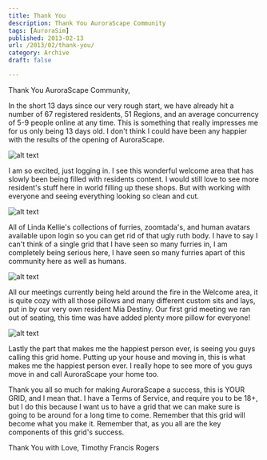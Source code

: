 ```yaml
---
title: Thank You
description: Thank You AuroraScape Community
tags: [AuroraSim]
published: 2013-02-13
url: /2013/02/thank-you/
category: Archive
draft: false

---
```

Thank You AuroraScape Community,

In the short 13 days since our very rough start, we have already hit a number of 67 registered residents, 51 Regions, and an average concurrency of 5-9 people online at any time. This is something that really impresses me for us only being 13 days old. I don't think I could have been any happier with the results of the opening of AuroraScape.

![alt text](/wp-import/2013/2013-02-13-17_17_31-Astra-Viewer.png)

I am so excited, just logging in. I see this wonderful welcome area that has slowly been being filled with residents content. I would still love to see more resident's stuff here in world filling up these shops. But with working with everyone and seeing everything looking so clean and cut.

![alt text](/wp-import/2013/Snapshot_002.png "shopping center")

All of Linda Kellie's collections of furries, zoomtada's, and human avatars available upon login so you can get rid of that ugly ruth body. I have to say I can't think of a single grid that I have seen so many furries in, I am completely being serious here, I have seen so many furries apart of this community here as well as humans.

![alt text](/wp-import/2013/Snapshot_003.png "welcome fireplace")

All our meetings currently being held around the fire in the Welcome area, it is quite cozy with all those pillows and many different custom sits and lays, put in by our very own resident Mia Destiny. Our first grid meeting we ran out of seating, this time was have added plenty more pillow for everyone!

![alt text](/wp-import/2013/Snapshot_004.png "resident home")

Lastly the part that makes me the happiest person ever, is seeing you guys calling this grid home. Putting up your house and moving in, this is what makes me the happiest person ever. I really hope to see more of you guys move in and call AuroraScape your home too.

Thank you all so much for making AuroraScape a success, this is YOUR GRID, and I mean that. I have a Terms of Service, and require you to be 18+, but I do this because I want us to have a grid that we can make sure is going to be around for a long time to come. Remember that this grid will become what you make it. Remember that, as you all are the key components of this grid's success.

Thank You with Love,
Timothy Francis Rogers